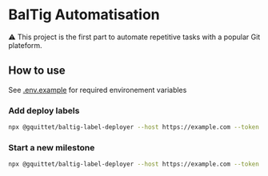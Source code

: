 # BalTig Automatisation

⚠️ This project is the first part to automate repetitive tasks with a popular Git plateform.

## How to use

See [.env.example](.env.example) for required environement variables


### Add deploy labels
```sh
npx @gquittet/baltig-label-deployer --host https://example.com --token my_token --project my_project --deploy
```

### Start a new milestone
```sh
npx @gquittet/baltig-label-deployer --host https://example.com --token my_token --project my_project --milestone
```
